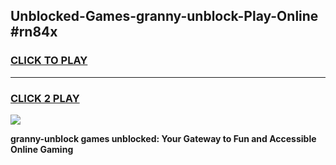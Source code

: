 
## Unblocked-Games-granny-unblock-Play-Online #rn84x
<h3>
<a href="https://news.freeplayer.one?title=granny-unblock&ref=3">CLICK TO PLAY</a></h3>
<hr>

<h3>
<a href="https://news.freeplayer.one?title=granny-unblock&ref=3">CLICK 2 PLAY</a>
  
</h3>

<a href="https://news.freeplayer.one?title=granny-unblock&ref=3"><img src="https://clearcache.store/games.png"></a>


**granny-unblock games unblocked: Your Gateway to Fun and Accessible Online Gaming**

